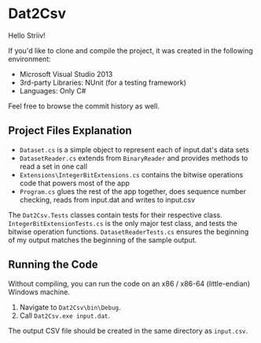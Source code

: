 # Dat2Csv
Hello Striiv!

If you'd like to clone and compile the project, it was created in the following environment:

- Microsoft Visual Studio 2013
- 3rd-party Libraries: NUnit (for a testing framework)
- Languages: Only C#

Feel free to browse the commit history as well.

## Project Files Explanation

- `Dataset.cs` is a simple object to represent each of input.dat's data sets
- `DatasetReader.cs` extends from `BinaryReader` and provides methods to read a set in one call
- `Extensions\IntegerBitExtensions.cs` contains the bitwise operations code that powers most of the app
- `Program.cs` glues the rest of the app together, does sequence number checking, reads from input.dat and writes to input.csv

The `Dat2Csv.Tests` classes contain tests for their respective class. `IntegerBitExtensionTests.cs` is the only major test class, and tests the bitwise operation functions. `DatasetReaderTests.cs` ensures the beginning of my output matches the beginning of the sample output.

## Running the Code

Without compiling, you can run the code on an x86 / x86-64 (little-endian) Windows machine.

1. Navigate to `Dat2Csv\bin\Debug`.
2. Call `Dat2Csv.exe input.dat`.

The output CSV file should be created in the same directory as `input.csv`.
